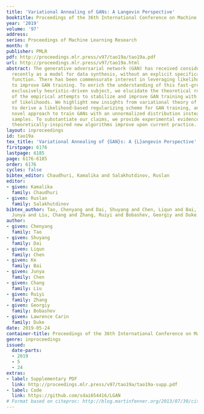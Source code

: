 ```yaml
---
title: 'Variational Annealing of GANs: A Langevin Perspective'
booktitle: Proceedings of the 36th International Conference on Machine Learning
year: '2019'
volume: '97'
address: 
series: Proceedings of Machine Learning Research
month: 0
publisher: PMLR
pdf: http://proceedings.mlr.press/v97/tao19a/tao19a.pdf
url: http://proceedings.mlr.press/v97/tao19a.html
abstract: The generative adversarial network (GAN) has received considerable attention
  recently as a model for data synthesis, without an explicit specification of a likelihood
  function. There has been commensurate interest in leveraging likelihood estimates
  to improve GAN training. To enrich the understanding of this fast-growing yet almost
  exclusively heuristic-driven subject, we elucidate the theoretical roots of some
  of the empirical attempts to stabilize and improve GAN training with the introduction
  of likelihoods. We highlight new insights from variational theory of diffusion processes
  to derive a likelihood-based regularizing scheme for GAN training, and present a
  novel approach to train GANs with an unnormalized distribution instead of empirical
  samples. To substantiate our claims, we provide experimental evidence on how our
  theoretically-inspired new algorithms improve upon current practice.
layout: inproceedings
id: tao19a
tex_title: 'Variational Annealing of {GAN}s: A {L}angevin Perspective'
firstpage: 6176
lastpage: 6185
page: 6176-6185
order: 6176
cycles: false
bibtex_editor: Chaudhuri, Kamalika and Salakhutdinov, Ruslan
editor:
- given: Kamalika
  family: Chaudhuri
- given: Ruslan
  family: Salakhutdinov
bibtex_author: Tao, Chenyang and Dai, Shuyang and Chen, Liqun and Bai, Ke and Chen,
  Junya and Liu, Chang and Zhang, Ruiyi and Bobashev, Georgiy and Duke, Lawrence Carin
author:
- given: Chenyang
  family: Tao
- given: Shuyang
  family: Dai
- given: Liqun
  family: Chen
- given: Ke
  family: Bai
- given: Junya
  family: Chen
- given: Chang
  family: Liu
- given: Ruiyi
  family: Zhang
- given: Georgiy
  family: Bobashev
- given: Lawrence Carin
  family: Duke
date: 2019-05-24
container-title: Proceedings of the 36th International Conference on Machine Learning
genre: inproceedings
issued:
  date-parts:
  - 2019
  - 5
  - 24
extras:
- label: Supplementary PDF
  link: http://proceedings.mlr.press/v97/tao19a/tao19a-supp.pdf
- label: Code
  link: https://github.com/sdai654416/LGAN
# Format based on citeproc: http://blog.martinfenner.org/2013/07/30/citeproc-yaml-for-bibliographies/
---
```

